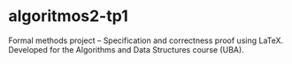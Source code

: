 # algoritmos2-tp1
Formal methods project – Specification and correctness proof using LaTeX. Developed for the Algorithms and Data Structures course (UBA).

